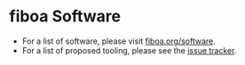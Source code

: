 # fiboa Software

- For a list of software, please visit [fiboa.org/software](https://fiboa.org/software).
- For a list of proposed tooling, please see the [issue tracker](https://github.com/fiboa/software/issues).
